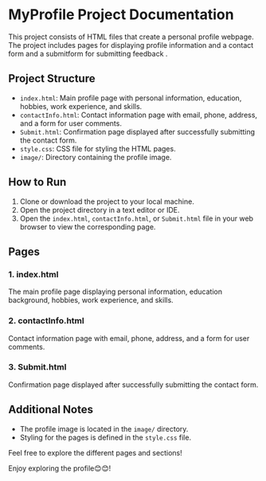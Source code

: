 # MyProfile Project Documentation

This project consists of HTML files that create a personal profile webpage. The project includes pages for displaying profile information and a contact form and a submitform for submitting feedback .

## Project Structure

- `index.html`: Main profile page with personal information, education, hobbies, work experience, and skills.
- `contactInfo.html`: Contact information page with email, phone, address, and a form for user comments.
- `Submit.html`: Confirmation page displayed after successfully submitting the contact form.
- `style.css`: CSS file for styling the HTML pages.
- `image/`: Directory containing the profile image.

## How to Run

1. Clone or download the project to your local machine.
2. Open the project directory in a text editor or IDE.
3. Open the `index.html`, `contactInfo.html`, or `Submit.html` file in your web browser to view the corresponding page.

## Pages

### 1. index.html

The main profile page displaying  personal information, education background, hobbies, work experience, and skills.

### 2. contactInfo.html

Contact information page with email, phone, address, and a form for user comments.

### 3. Submit.html

Confirmation page displayed after successfully submitting the contact form.

## Additional Notes

- The profile image is located in the `image/` directory.
- Styling for the pages is defined in the `style.css` file.

Feel free to explore the different pages and sections!


Enjoy exploring the profile😊😊!


